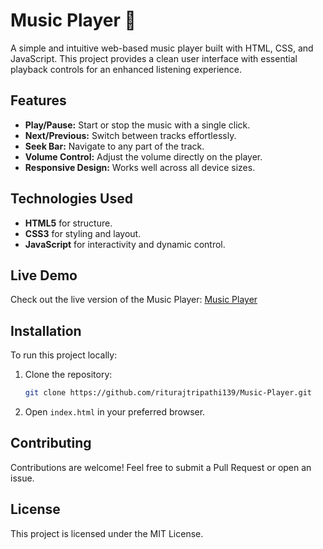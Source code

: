 # Music Player 🎵

A simple and intuitive web-based music player built with HTML, CSS, and JavaScript. This project provides a clean user interface with essential playback controls for an enhanced listening experience.

## Features
- **Play/Pause:** Start or stop the music with a single click.
- **Next/Previous:** Switch between tracks effortlessly.
- **Seek Bar:** Navigate to any part of the track.
- **Volume Control:** Adjust the volume directly on the player.
- **Responsive Design:** Works well across all device sizes.

## Technologies Used
- **HTML5** for structure.
- **CSS3** for styling and layout.
- **JavaScript** for interactivity and dynamic control.

## Live Demo
Check out the live version of the Music Player: [Music Player](https://riturajtripathi139.github.io/Music-Player/)

## Installation
To run this project locally:
1. Clone the repository:
    ```bash
    git clone https://github.com/riturajtripathi139/Music-Player.git
    ```
2. Open `index.html` in your preferred browser.

## Contributing
Contributions are welcome! Feel free to submit a Pull Request or open an issue.

## License
This project is licensed under the MIT License.
